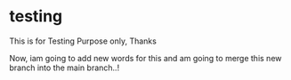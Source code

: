 # testing

This is for Testing Purpose only, Thanks

Now, iam going to add new words for this and am going to merge this new branch into the main branch..!
